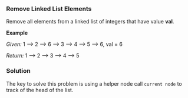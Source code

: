 ### Remove Linked List Elements
Remove all elements from a linked list of integers that have value **val**.

**Example**

*Given:* 1 --> 2 --> 6 --> 3 --> 4 --> 5 --> 6, val = 6

*Return:* 1 --> 2 --> 3 --> 4 --> 5

### Solution
The key to solve this problem is using a helper node call `current node` to track of the head of the list.

